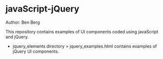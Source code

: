 # javaScript-jQuery 

Author: Ben Berg

This repository contains examples of UI components coded using javaScript and jQuery.
-  jquery_elements directory > jquery_examples.html contains examples of jQuery UI components.
